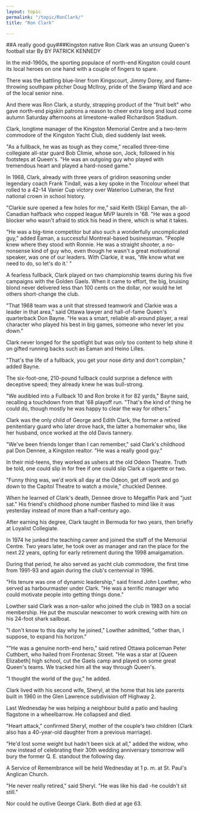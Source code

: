 ```yaml
---
layout: topic
permalink: "/topic/RonClark/"
title: "Ron Clark"

---
```


##A really good guy###Kingston native Ron Clark was an unsung Queen's football star
By BY PATRICK KENNEDY

In the mid-1960s, the sporting populace of north-end Kingston could count its local heroes on one hand with a couple of fingers to spare.

There was the battling blue-liner from Kingscourt, Jimmy Dorey, and flame-throwing southpaw pitcher Doug McIlroy, pride of the Swamp Ward and ace of the local senior nine.

And there was Ron Clark, a sturdy, strapping product of the "fruit belt" who gave north-end pigskin patrons a reason to cheer extra long and loud come autumn Saturday afternoons at limestone-walled Richardson Stadium.

Clark, longtime manager of the Kingston Memorial Centre and a two-term commodore of the Kingston Yacht Club, died suddenly last week.

"As a fullback, he was as tough as they come," recalled three-time collegiate all-star guard Bob Climie, whose son, Jock, followed in his footsteps at Queen's. "He was an outgoing guy who played with tremendous heart and played a hard-nosed game."

In 1968, Clark, already with three years of gridiron seasoning under legendary coach Frank Tindall, was a key spoke in the Tricolour wheel that rolled to a 42-14 Vanier Cup victory over Waterloo Lutheran, the first national crown in school history.

"Clarkie sure opened a few holes for me," said Keith (Skip) Eaman, the all-Canadian halfback who copped league MVP laurels in '68. "He was a good blocker who wasn't afraid to stick his head in there, which is what it takes.

"He was a big-time competitor but also such a wonderfully uncomplicated guy," added Eaman, a successful Montreal-based businessman. "People knew where they stood with Ronnie. He was a straight shooter, a no-nonsense kind of guy who, even though he wasn't a great motivational speaker, was one of our leaders. With Clarkie, it was, 'We know what we need to do, so let's do it.' "

A fearless fullback, Clark played on two championship teams during his five campaigns with the Golden Gaels. When it came to effort, the big, bruising blond never delivered less than 100 cents on the dollar, nor would he let others short-change the club.

"That 1968 team was a unit that stressed teamwork and Clarkie was a leader in that area," said Ottawa lawyer and hall-of-fame Queen's quarterback Don Bayne. "He was a smart, reliable all-around player, a real character who played his best in big games, someone who never let you down."

Clark never longed for the spotlight but was only too content to help shine it on gifted running backs such as Eaman and Heino Lilles.

"That's the life of a fullback, you get your nose dirty and don't complain," added Bayne.

The six-foot-one, 210-pound fullback could surprise a defence with deceptive speed; they already knew he was bull-strong.

"We audibled into a Fullback 10 and Ron broke it for 82 yards," Bayne said, recalling a touchdown from that '68 playoff run. "That's the kind of thing he could do, though mostly he was happy to clear the way for others."

Clark was the only child of George and Edith Clark, the former a retired penitentiary guard who later drove hack, the latter a homemaker who, like her husband, once worked at the old Davis tannery.

"We've been friends longer than I can remember," said Clark's childhood pal Don Dennee, a Kingston realtor. "He was a really good guy."

In their mid-teens, they worked as ushers at the old Odeon Theatre. Truth be told, one could slip in for free if one could slip Clark a cigarette or two.

"Funny thing was, we'd work all day at the Odeon, get off work and go down to the Capitol Theatre to watch a movie," chuckled Dennee.

When he learned of Clark's death, Dennee drove to Megaffin Park and "just sat." His friend's childhood phone number flashed to mind like it was yesterday instead of more than a half-century ago.

After earning his degree, Clark taught in Bermuda for two years, then briefly at Loyalist Collegiate.

In 1974 he junked the teaching career and joined the staff of the Memorial Centre. Two years later, he took over as manager and ran the place for the next 22 years, opting for early retirement during the 1998 amalgamation.

During that period, he also served as yacht club commodore, the first time from 1991-93 and again during the club's centennial in 1996.

"His tenure was one of dynamic leadership," said friend John Lowther, who served as harbourmaster under Clark. "He was a terrific manager who could motivate people into getting things done."

Lowther said Clark was a non-sailor who joined the club in 1983 on a social membership. He put the muscular newcomer to work crewing with him on his 24-foot shark sailboat.

"I don't know to this day why he joined," Lowther admitted, "other than, I suppose, to expand his horizon."

""He was a genuine north-end hero," said retired Ottawa policeman Peter Cuthbert, who hailed from Frontenac Street. "He was a star at [Queen Elizabeth] high school, cut the Gaels camp and played on some great Queen's teams. We tracked him all the way through Queen's.

"I thought the world of the guy," he added.

Clark lived with his second wife, Sheryl, at the home that his late parents built in 1960 in the Glen Lawrence subdivision off Highway 2.

Last Wednesday he was helping a neighbour build a patio and hauling flagstone in a wheelbarrow. He collapsed and died.

"Heart attack," confirmed Sheryl, mother of the couple's two children (Clark also has a 40-year-old daughter from a previous marriage).

"He'd lost some weight but hadn't been sick at all," added the widow, who now instead of celebrating their 30th wedding anniversary tomorrow will bury the former Q. E. standout the following day.

A Service of Remembrance will be held Wednesday at 1 p. m. at St. Paul's Anglican Church.

"He never really retired," said Sheryl. "He was like his dad -he couldn't sit still."

Nor could he outlive George Clark. Both died at age 63.

